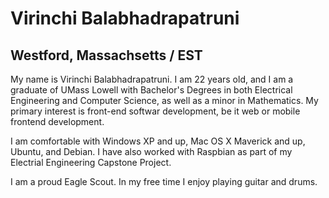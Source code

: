 # Virinchi Balabhadrapatruni

## Westford, Massachsetts / EST

My name is Virinchi Balabhadrapatruni. I am 22 years old, and I am a graduate of UMass Lowell with Bachelor's Degrees in both Electrical Engineering and Computer Science, as well as a minor in Mathematics. My primary interest is front-end softwar development, be it web or mobile frontend development. 

I am comfortable with Windows XP and up, Mac OS X Maverick and up, Ubuntu, and Debian. I have also worked with Raspbian as part of my Electrial Engineering Capstone Project.

I am a proud Eagle Scout. In my free time I enjoy playing guitar and drums.